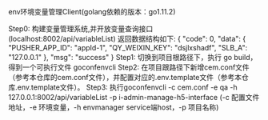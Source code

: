 env环境变量管理Client(golang依赖的版本：go1.11.2)

Step0: 构建变量管理系统,并开放变量查询接口 (localhost:8002/api/variableList)
返回数据结构如下:
{
    "code": 0,
    "data": {
        "PUSHER_APP_ID": "appId-1",
        "QY_WEIXIN_KEY": "dsjlxshadf",
        "SLB_A": "127.0.0.1"
    },
    "msg": "success"
}
Step1: 切换到项目根路径下，执行 go build，得到一个可执行文件 goconfenvcli
Step2: 在项目跟路径下新增cem.conf文件（参考本仓库的cem.conf文件），并配置对应的.env.template文件（参考本仓库.env.template文件）。
Step3: 执行goconfenvcli -c cem.conf -e qa -h 127.0.0.1:8002/api/variableList -p i-admin-manage-h5-interface  (-c 配置文件地址，-e 环境变量，-h envmanager service端host，-p 项目名称)
